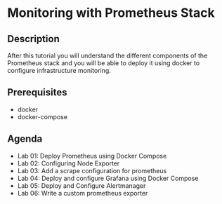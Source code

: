 # Monitoring with Prometheus Stack

## Description

After this tutorial you will understand the different components of the Prometheus stack and you will be able to deploy it using docker to configure infrastructure monitoring.

## Prerequisites

- docker
- docker-compose

## Agenda

- Lab 01: Deploy Prometheus using Docker Compose
- Lab 02: Configuring Node Exporter
- Lab 03: Add a scrape configuration for prometheus
- Lab 04: Deploy and configure Grafana using Docker Compose
- Lab 05: Deploy and Configure Alertmanager
- Lab 06: Write a custom prometheus exporter